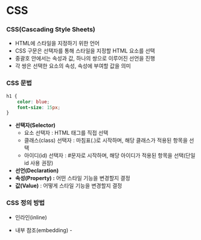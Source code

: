 # CSS

### CSS(Cascading Style Sheets)

- HTML에 스타일을 지정하기 위한 언어
- CSS 구문은 선택자를 통해 스타일을 지정할 HTML 요소를 선택
- 중괄호 안에서는 속성과 값, 하나의 쌍으로 이루어진 선언을 진행
- 각 쌍은 선택한 요소의 속성, 속성에 부여할 값을 의미

### CSS 문법

```css
h1 {
	color: blue;
	font-size: 15px;
}
```

- **선택자(Selector)**
    - 요소 선택자 : HTML 태그를 직접 선택
    - 클래스(class) 선택자 : 마침표(.)로 시작하며, 해당 클래스가 적용된 항목을 선택
    - 아이디(id) 선택자 : #문자로 시작하며, 해당 아이디가 적용된 항목을 선택(단일 id 사용 권장)
- **선언(Declaration)**
- **속성(Property) :** 어떤 스타일 기능을 변경할지 결정
- **값(Value)** : 어떻게 스타일 기능을 변경할지 결정

### CSS 정의 방법

- 인라인(inline)
- 내부 참조(embedding) - <style>
- 외부 참조(link file) - <head>내 <link>를 통해 CSS 파일 불러오기
    
    ```html
    <html>
    		<head>
    				<title>Page</title>
    				<link rel="stylesheet" href="style.css">
    		</head>
    		<body>
    				<h1>Hello World</h1>
    		</body>
    </html>
    ```
    
    ```css
    h1 {
    		color: blue;
    		font-size: 20px;
    }
    ```
    

### CSS 적용 우선순위(Cascading Order)

1. **!important**
2. inline
3. id
4. class, 속성, pseudo-class
5. element, pseudo-element
6. css 파일 로딩 순서

### CSS 상속

- CSS는 상속을 통해 부모 요소의 속성을 자식에게 상속
- **결합자(Combinators)**
    - 자손 결합자(공백) : SelectorA 하위의 모든 SelectorB 요소
    - 자식 결합자(>) : SelectorA 바로 아래의 SelectorB 요소
    - 일반 형제 결합자(~) : SelectorA의 형제 요소 중 뒤에 위치하는 SelectorB 요소를 모두 선택
    - 인접 형제 결합자(+) : SelectorA의 형제 요소 중 바로 뒤에 위치하는 SelectorB 요소를 선택
    - *`element***:nth-child(n)**` : 부모 엘리먼트의 모든 자식 엘리먼트중 n번째
    - *`element***:nth-of-type(n)**` : 부모 엘리먼트의 특정 자식 엘리먼트중 n번째
- **상속 되는 요소**
    - Text 관련 요소 (font, color, text-align)
    - opacity
    - visibility
- **상속 되지 않는 요소**
    - Box model 관련 요소(width, height, margin, padding, border, box-sizing, display)
    - position 관련 요소(position, top/right/bottom/left, z-index)
    

### CSS 기본 스타일

- **크기 단위**
    - `px` : 모니터 해상도의 한 화소인 픽셀 기준(고정단위)
    - `%` : 백분율 단위
    - `em` : 배수 단위, 요소에 지정된 사이즈에 상대적 사이즈를 가짐. 상속의 영향을 받음.
    - `rem` : 최상위 요소(html) 사이즈를 기준으로 배수 단위를 가짐. 상속의 영향을 받지 않음.
    - viewport : 디바이스의 viewport를 기준으로 상대적인 사이즈가 결정됨
        - vw, vh, vmin, vmax
- **색상 단위**
    - 색상 키워드(`backrgound-color: red;`)
    - RGB 색상(`background-color: rgb(0, 255, 0);`) : 16진수 표기법
        - RGBA(`background-color: rgba(0, 255, 0, 0.5);`) : a(alpha)는 투명도
    - HSL 색상(`background-color: hsl(0, 100%, 50%);`) : 색상, 채도, 명도
    
- **CSS 문서 표현**
    - 텍스트
        - `font-family` : 서체(폰트)
        - `font-style` : 서체 스타일
        - `font-weight` : 폰트 굵기
        - `letter-spacing` : 자간
        - `word-spacing` : 단어 간격
        - `line-height` : 행간
    - `color` : 컬러
    - `background-image` : 배경 이미지
    - `background-color` : 배경 컬러
    - `li`, `ol`, `ul` : 목록
    - `table` : 표

### Box model

- 모든 HTML 요소는 Box 형태로 되어있음
- 왼쪽 위에서 오른쪽 아래로 쌓임
- 하나의 박스는 네 부분(영역)으로 이루어짐
    - `margin` : 테두리 바깥 영역
    - `border` : 테두리
    - `padding` : 테두리 안쪽 여백
    - `content` : 글이나 이미지 등 내용
- Box model 크기
    - `width`
    - `height`
    - `box-sizing: content-box` : padding을 제외한 순수 contents 영역만을 box로 지정
    - `box-sizing: border-box` : border까지의 너비를 box로 지정
    

### Display

- `display: block`
    - 줄 바꿈이 일어나는 요소
    - 화면 크기 전체의 가로 폭을 차지
    - 블록 레벨 요소 안에 인라인 레벨 요소가 들어갈 수 있음
- `display: inline`
    - 줄 바꿈이 일어나지 않는 행의 일부 요소
    - content 너비만큼 가로 폭을 차지
    - width, height, margin-top, margin-bottom을 지정할 수 없음
    - 상하 여백은 line-height로 지정
- `display: inline-block`
    - block과 inline 레벨 요소의 특징을 모두 가짐
    - inline처럼 한 줄에 표시할 수 있고, block처럼 width, height, margin 속성을 모두 지정할 수 있음
- `display: none`
    - 해당 요소를 화면에 표시하지 않고, 공간조차 부여되지 않음
    - 이와 비슷한 visibility: hidden은 해당 요소가 공간은 차지하나 화면에 표시만 하지 않음

### block level / inline level

- **블록 레벨 요소**
    - `<div>`
    - `<ul>`, `<ol>`, `<li>`
    - `<p>`
    - `<hr>`
    - `<form>`
- **인라인 레벨 요소**
    - `<span>`
    - `<a>`
    - `<img>`
    - `<input>`, `<label>`
    - `<b>`, `<em>`, `<i>`, `<strong>`

### position

- 문서 상 요소의 위치를 지정
- `position: static`
    - 모든 태그의 기본 값 (좌측 상단)
    - 부모 요소 내에서 배치될 때는 부모 요소의 위치를 기준으로 배치됨
- 아래는 좌표 property 사용 가능
    - `position: relative` : static 위치를 기준으로 한 상대 위치
    - `position: absolute` : 절대 위치. static이 아닌 가장 가까이 있는 부모, 조상 요소를 기준으로 이동. 레이아웃에서 공간을 차지하지 않음.
    - `position: fixed` : 부모 요소와 관계없이 viewport를 기준으로 한 고정 위치. 스크롤 시에도 항상 같은 곳에 위치함
    - `position: sticky` : 스크롤에 따라 static → fixed로 변경. 평소 static 상태였다가 스크롤 위치가 임계점에 이르면 fixed로 고정됨

### float

- **속성**
    - `none` : 기본값
    - `left` : 요소를 왼쪽으로 띄움
    - `right` : 요소를 오른쪽으로 띄움

### flexbox

- 행과 열 형태로 아이템들을 배치하는 1차원 레이아웃 모델
- 축
    - main axis
    - cross axis
- **구성 요소**
    - Flex Container (부모 요소)
        - flexbox 레이아웃을 형성하는 가장 기본적인 모델
        - flex item들이 놓여있는 영역
        - display 속성을 flex  혹은 inline-flex로 지정
        `display: flex;` `display: inline-flex;`
    - Flex Item (자식 요소)
        - 컨테이너에 속해있는 컨텐츠(박스)
- **flex 속성**
    1. **배치 설정**
        - `flex-direction` : main axis 기준 설정 방향
            - row
            - row-reverse
            - column
            - column-reverse
        - `flex-wrap` : 아이템이 컨테이너 영역을 벗어나지 않도록 하는 속성
            - nowrap : 한 줄에 배치(기본값)
            - wrap : 넘치는 경우 다음 줄에 배치
        - `flex-flow` : flex-direction과 flex-wrap의 shorthand
            - flex-direction과 flex-wrap에 대한 설정 값을 차례로 작성
                
                ex) `flex-flow: row nowrap;`
                
    2. **공간 배분**
        - `justify-content` : main axis를 기준으로 공간 배분
        - `align-content` : cross axis를 기준으로 공간 배분 
        (아이템이 한 줄로 배치되는 경우 확인 불가)
        - 속성 값
            - `flex-start` (기본값) : 아이템들을 axis 시작점으로
            - `flex-end` : 아이템들을 axis 끝 쪽으로
            - `center` : 아이템들을 axis 중앙으로
            - `space-between` : 아이템 사이의 간격을 균일하게 분배
            - `space-around` : 아이템을 두러싼 영역을 균일하게 분배
            - `space-evenly` : 전체 영역에서 아이템 간 간격을 균일하게 분배
        
    3. **정렬**
        - `align-items` (모든 아이템을 cross axis 기준으로)
        - `align-self`  (개별 아이템)
        - 속성 값
            - `stretch` : 컨테이너를 가득 채우는 속성
            - `flex-start` : 위
            - `flex-end` : 아래
            - `center` : 중앙
            - `baseline` : 텍스트 baseline에 기준선을 맞춤
    4. **기타 속성**
        - `flex-grow` : 남은 영역을 아이템에 분배
        - `order` : 배치 순서